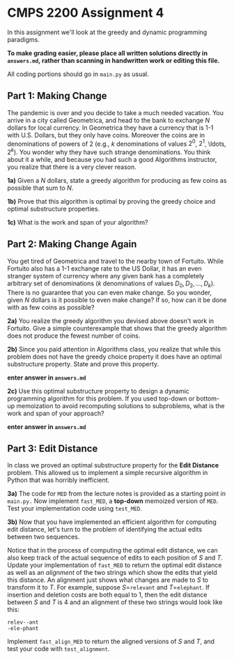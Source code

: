 # CMPS 2200 Assignment 4

In this assignment we'll look at the greedy and dynamic programming paradigms.

**To make grading easier, please place all written solutions directly in `answers.md`, rather than scanning in handwritten work or editing this file.**

All coding portions should go in `main.py` as usual.


## Part 1: Making Change

The pandemic is over and you decide to take a much needed vacation. You arrive in a city called Geometrica, and head to the bank to exchange $N$ dollars for local currency. In Geometrica they have a currency that is 1-1 with U.S. Dollars, but they only have coins. Moreover the coins are in denominations of powers of $2$ (e.g., $k$ denominations of values $2^0$, $2^1$, \ldots, $2^k$). You wonder why they have such strange denominations. You think about it a while, and because you had such a good Algorithms instructor, you realize that there is a very clever reason. 

**1a)** Given a $N$ dollars, state a greedy algorithm for producing as few coins as possible that sum to $N$.


**1b)** Prove that this algorithm is optimal by proving the greedy choice and optimal substructure properties.


**1c)** What is the work and span of your algorithm?



## Part 2: Making Change Again

You get tired of Geometrica and travel to the nearby town of Fortuito. While Fortuito also has a 1-1 exchange rate to the US Dollar, it has an even stranger system of currency where any given bank has a completely arbitrary set of denominations ($k$ denominations of values $D_0, D_2, \ldots, D_k$). There is no guarantee that you can even make change. So you wonder, given $N$ dollars is it possible to even make change? If so, how can it be done with as few coins as possible?

**2a)** You realize the greedy algorithm you devised above doesn't
  work in Fortuito. Give a simple counterexample that shows that the
  greedy algorithm does not produce the fewest number of coins.
  

**2b)** Since you paid attention in Algorithms class, you realize that
  while this problem does not have the greedy choice property it does
  have an optimal substructure property. State and prove this
  property.

**enter answer in `answers.md`**


**2c)** Use this optimal substructure property to design a
  dynamic programming algorithm for this problem. If you used top-down
  or bottom-up memoization to avoid recomputing solutions to
  subproblems, what is the work and span of your approach?

**enter answer in `answers.md`**


## Part 3: Edit Distance

In class we proved an optimal substructure property for the **Edit
Distance** problem. This allowed us to implement a simple recursive
algorithm in Python that was horribly inefficient.


**3a)** The code for `MED` from the lecture notes is provided as a
  starting point in `main.py.` Now implement `fast_MED`, a **top-down**
  memoized version of `MED`. Test your implementation code using `test_MED`.


**3b)** Now that you have implemented an efficient algorithm for
  computing edit distance, let's turn to the problem of identifying
  the actual edits between two sequences.

 Notice that in the process of computing the optimal edit
  distance, we can also keep track of the actual sequence of edits to
  each position of $S$ and $T$. Update your implementation of `fast_MED` to
  return the optimal edit distance as well as an *alignment* of the
  two strings which show the edits that yield this distance. An
  alignment just shows what changes are made to $S$ to transform it to
  $T$. For example, suppose $S$=`relevant` and $T$=`elephant`. If
  insertion and deletion costs are both equal to $1$, then the
  edit distance between $S$ and $T$ is 4 and an
  alignment of these two strings would look like this:

  `relev--ant`\
  `-ele-phant`

Implement `fast_align_MED` to return the aligned versions of $S$ and $T$,
and test your code with `test_alignment`.

